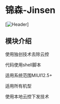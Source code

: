 # 锦森-Jinsen
[![Header](https://raw.githubusercontent.com/Jinsens/Jinsen/Jinsen.png "Header")]
## 模块介绍
使用独创技术去除云控

代码使用shell脚本

适用系统范围MIUI12.5+

适用所有机型

使用本地云控下发技术
